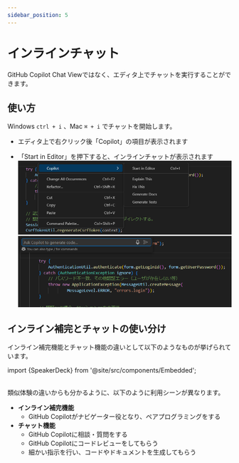```yaml
---
sidebar_position: 5
---
```


# インラインチャット

GitHub Copilot Chat Viewではなく、エディタ上でチャットを実行することができます。

## 使い方

Windows `ctrl + i` 、Mac `⌘ + i` でチャットを開始します。

<!-- textlint-disable prh -->
- エディタ上で右クリック後「Copilot」の項目が表示されます
<!-- textlint-enable prh -->
- 「Start in Editor」を押下すると、インラインチャットが表示されます
  ![inlinechat_1.png](images/inlinechat_1.png)
  ![inlinechat_2.png](images/inlinechat_2.png)

## インライン補完とチャットの使い分け

インライン補完機能とチャット機能の違いとして以下のようなものが挙げられています。<br/>

import {SpeakerDeck} from '@site/src/components/Embedded';

<!-- https://speakerdeck.com/yuhattor/ai-powered-development-with-github-copilot-20240202 -->
<SpeakerDeck slideId="c183f4601ad7409da0d473f98f93a892"  page={17} />
<br/>
類似体験の違いからも分かるように、以下のように利用シーンが異なります。

- **インライン補完機能**
  - GitHub Copilotがナビゲーター役となり、ペアプログラミングをする
- **チャット機能**
  - GitHub Copilotに相談・質問をする
  - GitHub Copilotにコードレビューをしてもらう
  - 細かい指示を行い、コードやドキュメントを生成してもらう
